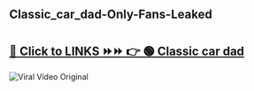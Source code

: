 
 ## Classic_car_dad-Only-Fans-Leaked

# <h2><a href="https://clipsfans.com/Classic_car_dad&ref=git">🔗 Click to LINKS ⏩⏩ 👉 🟢 Classic car dad </a></h2>

<a href="https://clipsfans.com/Classic_car_dad&ref=git" rel="nofollow" data-target="animated-image.originalLink"><img src="https://i.ibb.co.com/xMMVF88/686577567.gif" alt="Viral Video Original" style="max-width: 100%; display: inline-block;" data-target="animated-image.originalImage"></a>
